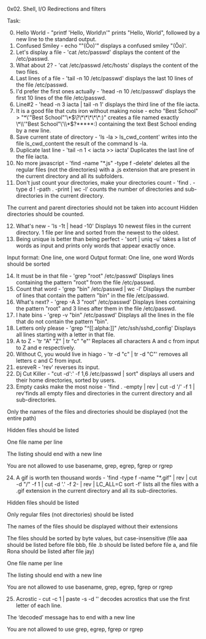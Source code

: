 0x02. Shell, I/O Redirections and filters

Task:

0. Hello World - "printf 'Hello, World\n'" prints "Hello, World", followed by a new line to the standard output. 
1. Confused Smiley - echo "\"(Ôo)'" displays a confused smiley "(Ôo)'.
2. Let's display a file - 'cat /etc/passwd' displays the content of the /etc/passwd.
3. What about 2? - 'cat /etc/passwd /etc/hosts' displays the content of the two files.
4. Last lines of a file - 'tail -n 10 /etc/passwd' displays the last 10 lines of the file /etc/passwd.
5. I'd prefer the first ones actually - 'head -n 10 /etc/passwd' displays the first 10 lines of the file /etc/passwd.
6. Line#2 - 'head -n 3 iacta | tail -n 1' displays the third line of the file iacta.
7. It is a good file that cuts iron without making noise - echo "Best School" > "\*\\\'\"Best School\"\'\\\*$\?\*\*\*\*\*:)" creates a file named exactly \*\\'"Best School"\'\\*$\?\*\*\*\*\*:) containing the text Best School ending by a new line.
8. Save current state of directory - 'ls -la > ls_cwd_content' writes into the file ls_cwd_content the result of the command ls -la.
9. Duplicate last line - 'tail -n 1 < iacta >> iacta' Duplicates the last line of the file iacta.
10. No more javascript - 'find -name "*.js" -type f -delete' deletes all the regular files (not the directories) with a .js extension that are present in the current directory and all its subfolders.
11. Don't just count your directories, make your directories count - 'find . -type d ! -path . -print | wc -l' counts the number of directories and sub-directories in the current directory.


The current and parent directories should not be taken into account
Hidden directories should be counted.

12. What's new - 'ls -1t | head -10' Displays 10 newest files in the current directory. 1 file per line and sorted from the newest to the oldest.
13. Being unique is better than being perfect - 'sort | uniq -u' takes a list of words as input and prints only words that appear exactly once.


Input format: One line, one word
Output format: One line, one word
Words should be sorted

14. It must be in that file - 'grep "root" /etc/passwd' Displays lines containing the pattern "root" from the file /etc/passwd.
15. Count that word - 'grep "bin" /etc/passwd | wc -l' Displays the number of lines that contain the pattern "bin" in the file /etc/passwd.
16. What's next? - 'grep -A 3 "root" /etc/passwd' Displays lines containing the pattern "root" and 3 lines after them in the file /etc/passwd.
17. I hate bins - 'grep -v "bin" /etc/passwd' Displays all the lines in the file that do not contain the pattern "bin".
18. Letters only please - 'grep "^[[:alpha:]]" /etc/ssh/sshd_config' Displays all lines starting with a letter in that file.
19. A to Z - 'tr "A" "Z" | tr "c" "e"' Replaces all characters A and c from input to Z and e respectively.
20. Without C, you would live in hiago - 'tr -d "c" | tr -d "C"' removes all letters c and C from input.
21. esreveR - 'rev' reverses its input.
22. Dj Cut Killer - "cut -d':' -f 1,6 /etc/passwd | sort" displays all users and their home directories, sorted by users.
23. Empty casks make the most noise - 'find . -empty | rev | cut -d '/' -f 1 | rev'finds all empty files and directories in the current directory and all sub-directories.


Only the names of the files and directories should be displayed (not the entire path)

Hidden files should be listed

One file name per line

The listing should end with a new line

You are not allowed to use basename, grep, egrep, fgrep or rgrep

24. A gif is worth ten thousand words - 'find -type f -name "*.gif" | rev | cut -d "/" -f 1 | cut -d '.' -f 2- | rev | LC_ALL=C sort -f' lists all the files with a .gif extension in the current directory and all its sub-directories.


Hidden files should be listed

Only regular files (not directories) should be listed

The names of the files should be displayed without their extensions

The files should be sorted by byte values, but case-insensitive (file aaa should be listed before file bbb, file .b should be listed before file a, and file Rona should be listed after file jay)

One file name per line

The listing should end with a new line

You are not allowed to use basename, grep, egrep, fgrep or rgrep

25. Acrostic - cut -c 1 | paste -s -d '' decodes acrostics that use the first letter of each line.


The ‘decoded’ message has to end with a new line

You are not allowed to use grep, egrep, fgrep or rgrep
